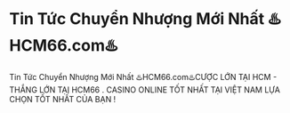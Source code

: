 # Tin Tức Chuyển Nhượng Mới Nhất ♨️HCM66.com♨️

Tin Tức Chuyển Nhượng Mới Nhất ♨️HCM66.com♨️CƯỢC LỚN TẠI HCM - THẮNG LỚN TẠI HCM66 . CASINO ONLINE TỐT NHẤT TẠI VIỆT NAM LỰA CHỌN TỐT NHẤT CỦA BẠN !